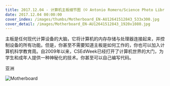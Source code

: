 ```yaml
---
title: 2017.12.04 - 计算机主板细节图 (© Antonio Romero/Science Photo Library)
date: 2017.12.04 00:00:00
cover_index: /images/thumbs/Motherboard_EN-AU12641512843_533x300.jpg
cover_detail: /images/Motherboard_EN-AU12641512843_1920x1080.jpg
---
```


主板是任何现代计算设备的大脑，它将计算机的内存存储与处理器连接起来，并控制设备的所有功能。但是，你甚至不需要知道主板是如何工作的，你也可以加入计算机科学教育周。自2009年以来，CSEdWeek已经打开了计算机世界的大门，为学生和成年人提供一种神秘化的技术。你甚至可以自己编写代码。

亚洲

![Motherboard](/images/Motherboard_EN-AU12641512843_1920x1080.jpg)
